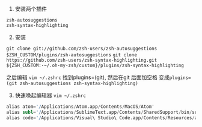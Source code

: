 1. 安装两个插件

```
zsh-autosuggestions
zsh-syntax-highlighting
```

2. 安装

`git clone git://github.com/zsh-users/zsh-autosuggestions $ZSH_CUSTOM/plugins/zsh-autosuggestions`
`git clone https://github.com/zsh-users/zsh-syntax-highlighting.git ${ZSH_CUSTOM:-~/.oh-my-zsh/custom}/plugins/zsh-syntax-highlighting`

之后编辑 `vim ~/.zshrc` 找到plugins=(git), 然后在git 后面加空格 变成`plugins=(git zsh-autosuggestions zsh-syntax-highlighting)`

3. 快速唤起编辑器
`vim ~/.zshrc`
```s
alias atom='/Applications/Atom.app/Contents/MacOS/Atom'
alias subl='/Applications/SublimeText.app/Contents/SharedSupport/bin/subl'
alias code='/Applications/Visual\ Studio\ Code.app/Contents/Resources/app/bin/code'
```